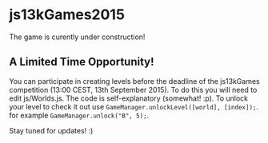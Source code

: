 # js13kGames2015
The game is curently under construction!

## A Limited Time Opportunity!
You can participate in creating levels before the deadline of the js13kGames competition (13:00 CEST, 13th September 2015).
To do this you will need to edit js/Worlds.js.
The code is self-explanatory (somewhat! :p).
To unlock your level to check it out use <code>GameManager.unlockLevel([world], [index]);</code>.
for example <code>GameManager.unlock("B", 5);</code>.

Stay tuned for updates!  :)